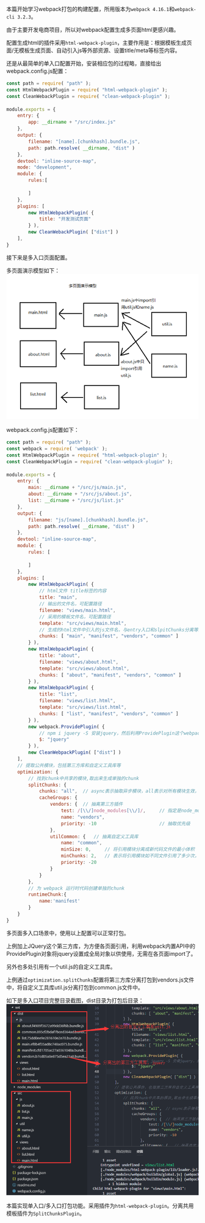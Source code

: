 本篇开始学习webpack打包的构建配置，所用版本为`webpack 4.16.1`和`webpack-cli 3.2.3`。

由于主要开发电商项目，所以对webpack配置生成多页面html更感兴趣。

配置生成html的插件采用`html-webpack-plugin`，主要作用是：根据模板生成页面/无模板生成页面、自动引入js等外部资源、设置title/meta等标签内容。

还是从最简单的单入口配置开始，安装相应包的过程略，直接给出webpack.config.js配置：
```javascript
const path = require( "path" );
const HtmlWebpackPlugin = require( "html-webpack-plugin" );
const CleanWebackPlugin = require( "clean-webpack-plugin" );

module.exports = {
    entry: {
        app: __dirname + "/src/index.js"
    },
    output: {
        filename: "[name].[chunkhash].bundle.js",
        path: path.resolve( __dirname, "dist" )
    },
    devtool: "inline-source-map",
    mode: "development",
    module: {
        rules:[

        ]
    },
    plugins: [
        new HtmlWebpackPlugin( {
            title: "开发测试页面"
        } ),
        new CleanWebackPlugin( ["dist"] )
    ],
}
```

接下来是多入口页面配置。

多页面演示模型如下：
![](https://github.com/nitxs/public_docs/blob/master/image_hosting/19/190228_0.png?raw=true)

webpack.config.js配置如下：
```javascript
const path = require( "path" );
const webpack = require( 'webpack' );
const HtmlWebpackPlugin = require( "html-webpack-plugin" );
const CleanWebpackPlugin = require( "clean-webpack-plugin" );

module.exports = {
    entry: {
        main: __dirname + "/src/js/main.js",
        about: __dirname + "/src/js/about.js",
        list: __dirname + "/src/js/list.js"
    },
    output: {
        filename: "js/[name].[chunkhash].bundle.js",
        path: path.resolve( __dirname, "dist" )
    },
    devtool: "inline-source-map",
    module: {
        rules: [

        ]
    },
    plugins: [
        new HtmlWebpackPlugin( {
            // html文件 title标签的内容
            title: "main",      
            // 输出的文件名，可配置路径
            filename: "views/main.html",   
            // 采用的模板文件名，可配置路径  
            template: "src/views/main.html",   
            // 生成的html文件中引入的js文件名，与entry入口和slpitChunks分离等配置的js文件名相同
            chunks: [ "main", "manifest", "vendors", "common" ]     
        } ),
        new HtmlWebpackPlugin( {
            title: "about",
            filename: "views/about.html",
            template: "src/views/about.html",
            chunks: [ "about", "manifest", "vendors", "common" ]
        } ),
        new HtmlWebpackPlugin( {
            title: "list",
            filename: "views/list.html",
            template: "src/views/list.html",
            chunks: [ "list", "manifest", "vendors", "common" ]
        } ),
        new webpack.ProvidePlugin( {
            // npm i jquery -S 安装jquery，然后利用ProvidePlugin这个webpack内置API将jquery设置为全局引入，从而无需单个页面import引入
            $: "jquery"
        } ),
        new CleanWebpackPlugin( ["dist"] )
    ],
    // 提取公共模块，包括第三方库和自定义工具库等
    optimization: {
        // 找到chunk中共享的模块,取出来生成单独的chunk
        splitChunks: {
            chunks: "all",  // async表示抽取异步模块，all表示对所有模块生效，initial表示对同步模块生效
            cacheGroups: {
                vendors: {  // 抽离第三方插件
                    test: /[\\/]node_modules[\\/]/,     // 指定是node_modules下的第三方包
                    name: "vendors",
                    priority: -10                       // 抽取优先级
                },
                utilCommon: {   // 抽离自定义工具库
                    name: "common",
                    minSize: 0,     // 将引用模块分离成新代码文件的最小体积
                    minChunks: 2,   // 表示将引用模块如不同文件引用了多少次，才能分离生成新chunk
                    priority: -20
                }
            }
        },
        // 为 webpack 运行时代码创建单独的chunk
        runtimeChunk:{
            name:'manifest'
        }
    }
}
```
多页面多入口场景中，使用以上配置可以正常打包。

上例加上JQuery这个第三方库，为方便各页面引用，利用webpack内置API中的ProvidePlugin对象将jquery设置成全局对象以供使用，无需在各页面import了。

另外也多处引用有一个util.js的自定义工具库。

上例通过`optimization.splitChunks`配置将第三方库分离打包到vendors.js文件中，将自定义工具库util.js分离打包到common.js文件中。

如下是多入口项目完整目录截图，dist目录为打包后目录：
![](https://github.com/nitxs/public_docs/blob/master/image_hosting/19/190228_1.png?raw=true)

本篇实现单入口/多入口打包功能。采用插件为`html-webpack-plugin`。分离共用模板插件为`SplitChunksPlugin`。
